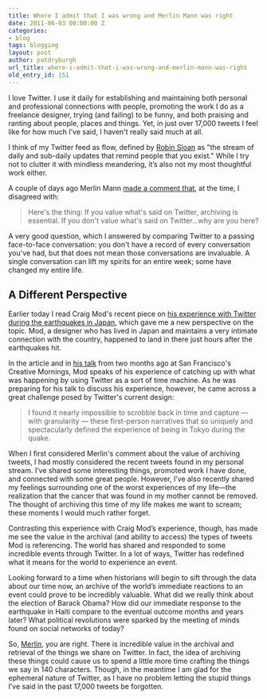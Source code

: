 ```yaml
---
title: Where I admit that I was wrong and Merlin Mann was right
date: 2011-06-03 00:00:00 Z
categories:
- blog
tags: blogging
layout: post
author: patdryburgh
url_title: where-i-admit-that-i-was-wrong-and-merlin-mann-was-right
old_entry_id: 151
---
```


I love Twitter. I use it daily for establishing and maintaining both personal and professional connections with people, promoting the work I do as a freelance designer, trying (and failing) to be funny, and both praising and ranting about people, places and things. Yet, in just over 17,000 tweets I feel like for how much I’ve said, I haven't really said much at all.

I think of my Twitter feed as flow, defined by [Robin Sloan](http://snarkmarket.com/2010/4890) as "the stream of daily and sub-daily updates that remind people that you exist." While I try not to clutter it with mindless meandering, it’s also not my most thoughtful work either.

A couple of days ago Merlin Mann [made a comment that](https://twitter.com/hotdogsladies/status/76025044601536513), at the time, I disagreed with:

>Here's the thing: If you value what's said on Twitter, archiving is essential. If you don't value what's said on Twitter…why are you here?

A very good question, which I answered by comparing Twitter to a passing face-to-face conversation: you don't have a record of every conversation you've had, but that does not mean those conversations are invaluable. A single conversation can lift my spirits for an entire week; some have changed my entire life.

## A Different Perspective 

Earlier today I read Craig Mod's recent piece on [his experience with Twitter during the earthquakes in Japan](http://craigmod.com/satellite/twitter_archives/), which gave me a new perspective on the topic. Mod, a designer who has lived in Japan and maintains a very intimate connection with the country, happened to land in there just hours after the earthquakes hit.

In the article and in [his talk](http://vimeo.com/24547083) from two months ago at San Francisco's Creative Mornings, Mod speaks of his experience of catching up with what was happening by using Twitter as a sort of time machine. As he was preparing for his talk to discuss his experience, however, he came across a great challenge posed by Twitter's current design: 

>I found it nearly impossible to scrobble back in time and capture — with granularity — these first-person narratives that so uniquely and spectacularly defined the experience of being in Tokyo during the quake.

When I first considered Merlin's comment about the value of archiving tweets, I had mostly considered the recent tweets found in my personal stream. I’ve shared some interesting things, promoted work I have done, and connected with some great people. However, I’ve also recently shared my feelings surrounding one of the worst experiences of my life—the realization that the cancer that was found in my mother cannot be removed. The thought of archiving this time of my life makes me want to scream; these moments I would much rather forget.

Contrasting this experience with Craig Mod’s experience, though, has made me see the value in the archival (and ability to access) the types of tweets Mod is referencing. The world has shared and responded to some incredible events through Twitter. In a lot of ways, Twitter has redefined what it means for the world to experience an event.

Looking forward to a time when historians will begin to sift through the data about our time now, an archive of the world’s immediate reactions to an event could prove to be incredibly valuable. What did we really think about the election of Barack Obama? How did our immediate response to the earthquake in Haiti compare to the eventual outcome months and years later? What political revolutions were sparked by the meeting of minds found on social networks of today?

So, [Merlin](http://www.merlinmann.com/), you are right. There is incredible value in the archival and retrieval of the things we share on Twitter. In fact, the idea of archiving these things could cause us to spend a little more time crafting the things we say in 140 characters. Though, in the meantime I am glad for the ephemeral nature of Twitter, as I have no problem letting the stupid things I’ve said in the past 17,000 tweets be forgotten.